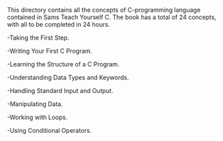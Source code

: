 This directory contains all the concepts of C-programming language
contained in Sams Teach Yourself C. The book has a total of 24
concepts,
with all to be completed in 24 hours.

-Taking the First Step.

-Writing Your First C Program.

-Learning the Structure of a C Program.

-Understanding Data Types and Keywords.

-Handling Standard Input and Output.

-Manipulating Data.

-Working with Loops.

-Using Conditional Operators.